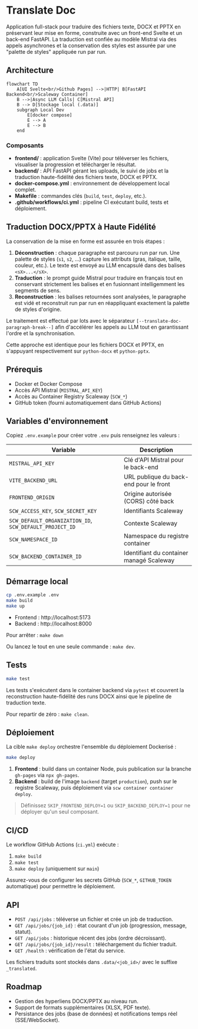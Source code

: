 # Translate Doc

Application full-stack pour traduire des fichiers texte, DOCX et PPTX en préservant leur mise en forme, construite avec un front-end Svelte et un back-end FastAPI. La traduction est confiée au modèle Mistral via des appels asynchrones et la conservation des styles est assurée par une "palette de styles" appliquée run par run.

## Architecture

```mermaid
flowchart TD
    A[UI Svelte<br/>Github Pages] -->|HTTP| B[FastAPI Backend<br/>Scaleway Container]
    B -->|Async LLM Calls| C[Mistral API]
    B --> D[Stockage local (.data)]
    subgraph Local Dev
        E[docker compose]
        E --> A
        E --> B
    end
```

### Composants

- **frontend/** : application Svelte (Vite) pour téléverser les fichiers, visualiser la progression et télécharger le résultat.
- **backend/** : API FastAPI gérant les uploads, le suivi de jobs et la traduction haute-fidélité des fichiers texte, DOCX et PPTX.
- **docker-compose.yml** : environnement de développement local complet.
- **Makefile** : commandes clés (`build`, `test`, `deploy`, etc.).
- **.github/workflows/ci.yml** : pipeline CI exécutant build, tests et déploiement.

## Traduction DOCX/PPTX à Haute Fidélité

La conservation de la mise en forme est assurée en trois étapes :

1. **Déconstruction** : chaque paragraphe est parcouru run par run. Une palette de styles (`s1`, `s2`, …) capture les attributs (gras, italique, taille, couleur, etc.). Le texte est envoyé au LLM encapsulé dans des balises `<sX>...</sX>`.
2. **Traduction** : le prompt guide Mistral pour traduire en français tout en conservant strictement les balises et en fusionnant intelligemment les segments de sens.
3. **Reconstruction** : les balises retournées sont analysées, le paragraphe est vidé et reconstruit run par run en réappliquant exactement la palette de styles d'origine.

Le traitement est effectué par lots avec le séparateur `[--translate-doc-paragraph-break--]` afin d'accélérer les appels au LLM tout en garantissant l'ordre et la synchronisation.

Cette approche est identique pour les fichiers DOCX et PPTX, en s'appuyant respectivement sur `python-docx` et `python-pptx`.

## Prérequis

- Docker et Docker Compose
- Accès API Mistral (`MISTRAL_API_KEY`)
- Accès au Container Registry Scaleway (`SCW_*`)
- GitHub token (fourni automatiquement dans GitHub Actions)

## Variables d'environnement

Copiez `.env.example` pour créer votre `.env` puis renseignez les valeurs :

| Variable | Description |
| --- | --- |
| `MISTRAL_API_KEY` | Clé d'API Mistral pour le back-end |
| `VITE_BACKEND_URL` | URL publique du back-end pour le front |
| `FRONTEND_ORIGIN` | Origine autorisée (CORS) côté back |
| `SCW_ACCESS_KEY`, `SCW_SECRET_KEY` | Identifiants Scaleway |
| `SCW_DEFAULT_ORGANIZATION_ID`, `SCW_DEFAULT_PROJECT_ID` | Contexte Scaleway |
| `SCW_NAMESPACE_ID` | Namespace du registre container |
| `SCW_BACKEND_CONTAINER_ID` | Identifiant du container managé Scaleway |

## Démarrage local

```bash
cp .env.example .env
make build
make up
```

- Frontend : http://localhost:5173
- Backend : http://localhost:8000

Pour arrêter : `make down`

Ou lancez le tout en une seule commande : `make dev`.

## Tests

```bash
make test
```

Les tests s'exécutent dans le container backend via `pytest` et couvrent la reconstruction haute-fidélité des runs DOCX ainsi que le pipeline de traduction texte.

Pour repartir de zéro : `make clean`.

## Déploiement

La cible `make deploy` orchestre l'ensemble du déploiement Dockerisé :

```bash
make deploy
```

1. **Frontend** : build dans un container Node, puis publication sur la branche `gh-pages` via `npx gh-pages`.
2. **Backend** : build de l'image `backend` (target `production`), push sur le registre Scaleway, puis déploiement via `scw container container deploy`.

> Définissez `SKIP_FRONTEND_DEPLOY=1` ou `SKIP_BACKEND_DEPLOY=1` pour ne déployer qu'un seul composant.

## CI/CD

Le workflow GitHub Actions (`ci.yml`) exécute :

1. `make build`
2. `make test`
3. `make deploy` (uniquement sur `main`)

Assurez-vous de configurer les secrets GitHub (`SCW_*`, `GITHUB_TOKEN` automatique) pour permettre le déploiement.

## API

- `POST /api/jobs` : téléverse un fichier et crée un job de traduction.
- `GET /api/jobs/{job_id}` : état courant d'un job (progression, message, statut).
- `GET /api/jobs` : historique récent des jobs (ordre décroissant).
- `GET /api/jobs/{job_id}/result` : téléchargement du fichier traduit.
- `GET /health` : vérification de l'état du service.

Les fichiers traduits sont stockés dans `.data/<job_id>/` avec le suffixe `_translated`.

## Roadmap

- Gestion des hyperliens DOCX/PPTX au niveau run.
- Support de formats supplémentaires (XLSX, PDF texte).
- Persistance des jobs (base de données) et notifications temps réel (SSE/WebSocket).
